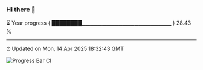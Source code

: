 ### Hi there 👋

⏳ Year progress { ████████▁▁▁▁▁▁▁▁▁▁▁▁▁▁▁▁▁▁▁▁▁▁ } 28.43 %

---

⏰ Updated on Mon, 14 Apr 2025 18:32:43 GMT

![Progress Bar CI](https://github.com/ZhaoGui/ZhaoGui/workflows/Progress%20Bar%20CI/badge.svg)
